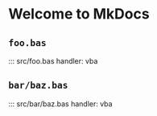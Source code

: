 # Welcome to MkDocs

## `foo.bas`

::: src/foo.bas
    handler: vba

## `bar/baz.bas`

::: src/bar/baz.bas
    handler: vba
